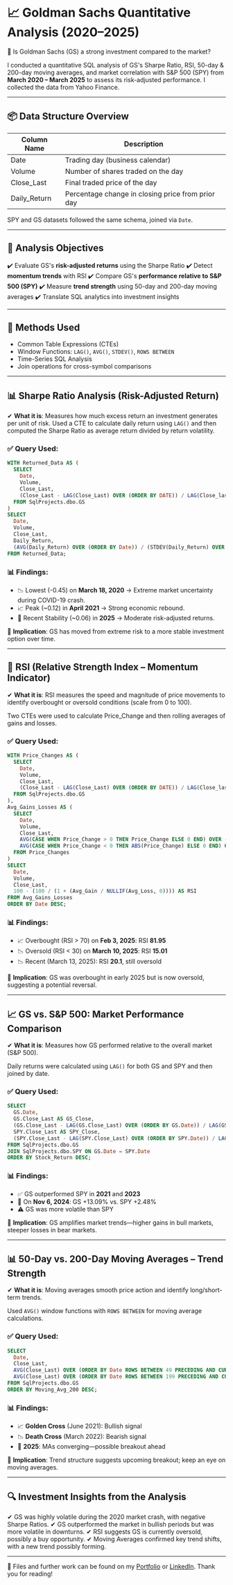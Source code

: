 # 📈 Goldman Sachs Quantitative Analysis (2020–2025)

🔹 Is Goldman Sachs (GS) a strong investment compared to the market?

I conducted a quantitative SQL analysis of GS's Sharpe Ratio, RSI, 50-day & 200-day moving averages, and market correlation with S\&P 500 (SPY) from **March 2020 – March 2025** to assess its risk-adjusted performance. I collected the data from Yahoo Finance.

---

## 📦 Data Structure Overview

| Column Name   | Description                                       |
| ------------- | ------------------------------------------------- |
| Date          | Trading day (business calendar)                   |
| Volume        | Number of shares traded on the day                |
| Close\_Last   | Final traded price of the day                     |
| Daily\_Return | Percentage change in closing price from prior day |

SPY and GS datasets followed the same schema, joined via `Date`.

---

## 🎯 Analysis Objectives

✔️ Evaluate GS's **risk-adjusted returns** using the Sharpe Ratio
✔️ Detect **momentum trends** with RSI
✔️ Compare GS's **performance relative to S\&P 500 (SPY)**
✔️ Measure **trend strength** using 50-day and 200-day moving averages
✔️ Translate SQL analytics into investment insights

---

## 🔧 Methods Used

* Common Table Expressions (CTEs)
* Window Functions: `LAG()`, `AVG()`, `STDEV()`, `ROWS BETWEEN`
* Time-Series SQL Analysis
* Join operations for cross-symbol comparisons

---

## 📊 Sharpe Ratio Analysis (Risk-Adjusted Return)

✔ **What it is**: Measures how much excess return an investment generates per unit of risk.
Used a CTE to calculate daily return using `LAG()` and then computed the Sharpe Ratio as average return divided by return volatility.

### ✅ Query Used:

```sql
WITH Returned_Data AS (
  SELECT
    Date,
    Volume,
    Close_Last,
    (Close_Last - LAG(Close_Last) OVER (ORDER BY DATE)) / LAG(Close_last) OVER (ORDER BY Date) AS Daily_Return
  FROM SqlProjects.dbo.GS
)
SELECT
  Date,
  Volume,
  Close_Last,
  Daily_Return,
  (AVG(Daily_Return) OVER (ORDER BY Date)) / (STDEV(Daily_Return) OVER (ORDER BY Date)) AS Sharpe_Ratio
FROM Returned_Data;
```

### 📊 Findings:

* 📉 Lowest (-0.45) on **March 18, 2020** → Extreme market uncertainty during COVID-19 crash.
* 📈 Peak (\~0.12) in **April 2021** → Strong economic rebound.
* 🟰 Recent Stability (\~0.06) in **2025** → Moderate risk-adjusted returns.

📌 **Implication**: GS has moved from extreme risk to a more stable investment option over time.

---

## 🔄 RSI (Relative Strength Index – Momentum Indicator)

✔ **What it is**: RSI measures the speed and magnitude of price movements to identify overbought or oversold conditions (scale from 0 to 100).

Two CTEs were used to calculate Price\_Change and then rolling averages of gains and losses.

### ✅ Query Used:

```sql
WITH Price_Changes AS (
  SELECT
    Date,
    Volume,
    Close_Last,
    (Close_Last - LAG(Close_Last) OVER (ORDER BY DATE)) / LAG(Close_last) OVER (ORDER BY Date) AS Price_Change
  FROM SqlProjects.dbo.GS
),
Avg_Gains_Losses AS (
  SELECT 
    Date,
    Volume,
    Close_Last,
    AVG(CASE WHEN Price_Change > 0 THEN Price_Change ELSE 0 END) OVER (ORDER BY Date ROWS BETWEEN 13 PRECEDING AND CURRENT ROW) AS Avg_Gain,
    AVG(CASE WHEN Price_Change < 0 THEN ABS(Price_Change) ELSE 0 END) OVER (ORDER BY Date ROWS BETWEEN 13 PRECEDING AND CURRENT ROW) AS Avg_Loss
  FROM Price_Changes
)
SELECT
  Date,
  Volume,
  Close_Last,
  100 - (100 / (1 + (Avg_Gain / NULLIF(Avg_Loss, 0)))) AS RSI
FROM Avg_Gains_Losses
ORDER BY Date DESC;
```

### 📊 Findings:

* 📈 Overbought (RSI > 70) on **Feb 3, 2025**: RSI **81.95**
* 📉 Oversold (RSI < 30) on **March 10, 2025**: RSI **15.01**
* 📉 Recent (March 13, 2025): RSI **20.1**, still oversold

📌 **Implication**: GS was overbought in early 2025 but is now oversold, suggesting a potential reversal.

---

## 📈 GS vs. S\&P 500: Market Performance Comparison

✔ **What it is**: Measures how GS performed relative to the overall market (S\&P 500).

Daily returns were calculated using `LAG()` for both GS and SPY and then joined by date.

### ✅ Query Used:

```sql
SELECT 
  GS.Date,
  GS.Close_Last AS GS_Close,
  (GS.Close_Last - LAG(GS.Close_Last) OVER (ORDER BY GS.Date)) / LAG(GS.Close_Last) OVER (ORDER BY GS.Date) AS Stock_Return,
  SPY.Close_Last AS SPY_Close,
  (SPY.Close_Last - LAG(SPY.Close_Last) OVER (ORDER BY SPY.Date)) / LAG(SPY.Close_Last) OVER (ORDER BY SPY.Date) AS Market_Return
FROM SqlProjects.dbo.GS
JOIN SqlProjects.dbo.SPY ON GS.Date = SPY.Date
ORDER BY Stock_Return DESC;
```

### 📊 Findings:

* ✅ GS outperformed SPY in **2021** and **2023**
* 📅 On **Nov 6, 2024**: GS +13.09% vs. SPY +2.48%
* ⚠️ GS was more volatile than SPY

📌 **Implication**: GS amplifies market trends—higher gains in bull markets, steeper losses in bear markets.

---

## 📊 50-Day vs. 200-Day Moving Averages – Trend Strength

✔ **What it is**: Moving averages smooth price action and identify long/short-term trends.

Used `AVG()` window functions with `ROWS BETWEEN` for moving average calculations.

### ✅ Query Used:

```sql
SELECT 
  Date,
  Close_Last,
  AVG(Close_Last) OVER (ORDER BY Date ROWS BETWEEN 49 PRECEDING AND CURRENT ROW) AS Moving_Avg_50,
  AVG(Close_Last) OVER (ORDER BY Date ROWS BETWEEN 199 PRECEDING AND CURRENT ROW) AS Moving_Avg_200
FROM SqlProjects.dbo.GS
ORDER BY Moving_Avg_200 DESC;
```

### 📊 Findings:

* 📈 **Golden Cross** (June 2021): Bullish signal
* 📉 **Death Cross** (March 2022): Bearish signal
* 🟰 **2025**: MAs converging—possible breakout ahead

📌 **Implication**: Trend structure suggests upcoming breakout; keep an eye on moving averages.

---

## 🔍 Investment Insights from the Analysis

✔ GS was highly volatile during the 2020 market crash, with negative Sharpe Ratios.
✔ GS outperformed the market in bullish periods but was more volatile in downturns.
✔ RSI suggests GS is currently oversold, possibly a buy opportunity.
✔ Moving Averages confirmed key trend shifts, with a new trend possibly forming.

---

📁 Files and further work can be found on my [Portfolio]([https://github.com](https://isaiahlaruewright.wixsite.com/isaiahswork)) or [LinkedIn]([https://linkedin.com](https://www.linkedin.com/in/isaiah-l-wright/)). Thank you for reading!
